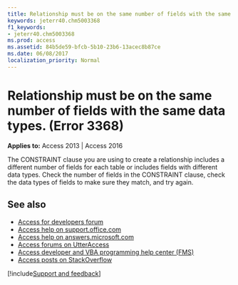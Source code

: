 ```yaml
---
title: Relationship must be on the same number of fields with the same data types. (Error 3368)
keywords: jeterr40.chm5003368
f1_keywords:
- jeterr40.chm5003368
ms.prod: access
ms.assetid: 84b5de59-bfcb-5b10-23b6-13acec8b87ce
ms.date: 06/08/2017
localization_priority: Normal
---
```



# Relationship must be on the same number of fields with the same data types. (Error 3368)

  

**Applies to:** Access 2013 | Access 2016

The CONSTRAINT clause you are using to create a relationship includes a different number of fields for each table or includes fields with different data types. Check the number of fields in the CONSTRAINT clause, check the data types of fields to make sure they match, and try again.

## See also

- [Access for developers forum](https://social.msdn.microsoft.com/Forums/office/home?forum=accessdev)
- [Access help on support.office.com](https://support.office.com/search/results?query=Access)
- [Access help on answers.microsoft.com](https://answers.microsoft.com/)
- [Access forums on UtterAccess](https://www.utteraccess.com/forum/index.php?act=idx)
- [Access developer and VBA programming help center (FMS)](https://www.fmsinc.com/MicrosoftAccess/developer/)
- [Access posts on StackOverflow](https://stackoverflow.com/questions/tagged/ms-access)

[!include[Support and feedback](~/includes/feedback-boilerplate.md)]
